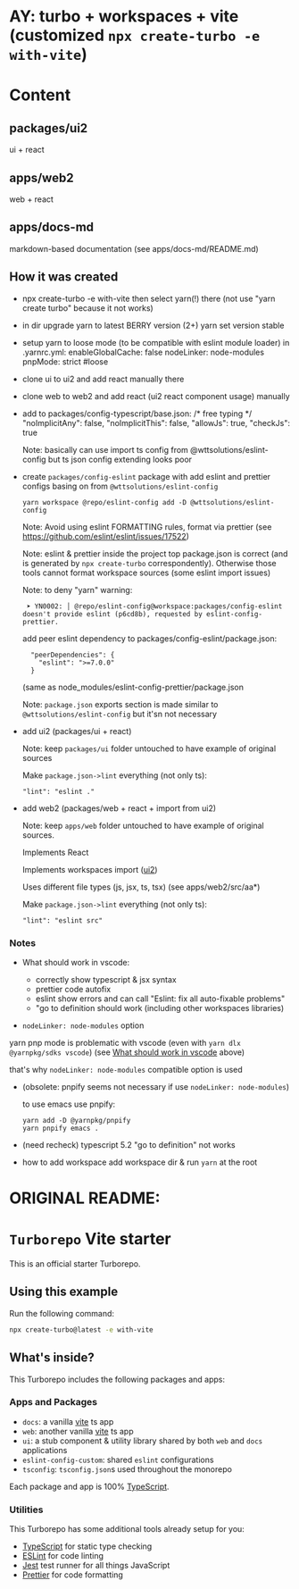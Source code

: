 # AY: turbo + workspaces + vite (customized `npx create-turbo -e with-vite`)

# Content

## packages/ui2
ui + react

## apps/web2
web + react

## apps/docs-md
markdown-based documentation (see apps/docs-md/README.md)

## How it was created
 - npx create-turbo -e with-vite
   then select yarn(!) there (not use "yarn create turbo" because it not works)

 - in dir upgrade yarn to latest BERRY version (2+)
   yarn set version stable

 - setup yarn to loose mode (to be compatible with eslint module loader)
   in .yarnrc.yml:
     enableGlobalCache: false
     nodeLinker: node-modules
     pnpMode: strict  #loose

 - clone ui to ui2 and add react manually there
 - clone web to web2 and add react (ui2 react component usage) manually


 - add to packages/config-typescript/base.json:
    /* free typing */
    "noImplicitAny": false,
    "noImplicitThis": false,
    "allowJs": true,
    "checkJs": true

   Note: basically can use import ts config from @wttsolutions/eslint-config but ts json config extending looks poor

 - create `packages/config-eslint` package with add eslint and prettier configs basing on from `@wttsolutions/eslint-config`

   ```
   yarn workspace @repo/eslint-config add -D @wttsolutions/eslint-config
   ````

   Note: Avoid using eslint FORMATTING rules, format via prettier
   (see https://github.com/eslint/eslint/issues/17522)

   Note: eslint & prettier inside the project top package.json is correct (and is generated by `npx create-turbo` correspondently). Otherwise those tools cannot format workspace sources (some eslint import issues)

   Note: to deny "yarn" warning:
   ```
    ➤ YN0002: │ @repo/eslint-config@workspace:packages/config-eslint doesn't provide eslint (p6cd8b), requested by eslint-config-prettier.
   ```
   add peer eslint dependency to packages/config-eslint/package.json:
   ```
     "peerDependencies": {
       "eslint": ">=7.0.0"
     }
   ```
   (same as node_modules/eslint-config-prettier/package.json

   Note: `package.json` exports section is made similar to `@wttsolutions/eslint-config` but it'sn not necessary

 - add ui2 <a name="ui2"></a> (packages/ui + react)

   Note: keep `packages/ui` folder untouched to have example of original sources

   Make `package.json->lint` everything (not only ts):
   ```
   "lint": "eslint ."
   ```


 - add web2 (packages/web + react + import from ui2)

   Note: keep `apps/web` folder untouched to have example of original sources.

   Implements React

   Implements workspaces import ([ui2](ui2))

   Uses different file types (js, jsx, ts, tsx) (see apps/web2/src/aa*)

   Make `package.json->lint` everything (not only ts):
   ```
   "lint": "eslint src"
   ```


### Notes

 - What should work in vscode<a name="what_should_work"></a>:
   - correctly show typescript & jsx syntax
   - prettier code autofix
   - eslint show errors and can call "Eslint: fix all auto-fixable problems"
   - "go to definition should work (including other workspaces libraries)

 - `nodeLinker: node-modules` option

 yarn pnp mode is problematic with vscode (even with `yarn dlx @yarnpkg/sdks vscode`) (see [What should work in vscode](#what_should_work) above)

   that's why `nodeLinker: node-modules` compatible option is used

- (obsolete: pnpify seems not necessary if use `nodeLinker: node-modules`)

  to use emacs use pnpify:
   ```
   yarn add -D @yarnpkg/pnpify
   yarn pnpify emacs .
   ```
 - (need recheck) typescript 5.2 "go to definition" not works

 - how to add workspace
   add workspace dir & run `yarn` at the root

# ORIGINAL README:

# `Turborepo` Vite starter

This is an official starter Turborepo.

## Using this example

Run the following command:

```sh
npx create-turbo@latest -e with-vite
```

## What's inside?

This Turborepo includes the following packages and apps:

### Apps and Packages

- `docs`: a vanilla [vite](https://vitejs.dev) ts app
- `web`: another vanilla [vite](https://vitejs.dev) ts app
- `ui`: a stub component & utility library shared by both `web` and `docs` applications
- `eslint-config-custom`: shared `eslint` configurations
- `tsconfig`: `tsconfig.json`s used throughout the monorepo

Each package and app is 100% [TypeScript](https://www.typescriptlang.org/).

### Utilities

This Turborepo has some additional tools already setup for you:

- [TypeScript](https://www.typescriptlang.org/) for static type checking
- [ESLint](https://eslint.org/) for code linting
- [Jest](https://jestjs.io) test runner for all things JavaScript
- [Prettier](https://prettier.io) for code formatting
